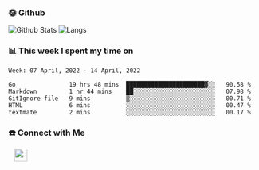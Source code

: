 

<h3> 🌞 Github</h3>

![Github Stats](https://github-readme-stats-beta-lovat.vercel.app/api?username=QiuYukang&count_private=true&show_icons=true&hide=stars)
![Langs](https://github-readme-stats-beta-lovat.vercel.app/api/top-langs/?username=QiuYukang&count_private=true&layout=compact)

<h3> 📊 This week I spent my time on</h3>

<!--START_SECTION:waka-->
```text
Week: 07 April, 2022 - 14 April, 2022

Go               19 hrs 48 mins  ██████████████████████▓░░   90.58 % 
Markdown         1 hr 44 mins    ██░░░░░░░░░░░░░░░░░░░░░░░   07.98 % 
GitIgnore file   9 mins          ▒░░░░░░░░░░░░░░░░░░░░░░░░   00.71 % 
HTML             6 mins          ░░░░░░░░░░░░░░░░░░░░░░░░░   00.47 % 
textmate         2 mins          ░░░░░░░░░░░░░░░░░░░░░░░░░   00.17 % 
```
<!--END_SECTION:waka-->

<!--
<h3>🛠 Tech Stack</h3>

- 💻 &nbsp; Java | C | Matlab | C++ | Python
- 🌐 &nbsp; HTML | CSS | JavaScript | Bootstrap
- 🛢  &nbsp; MySQL | Redis
- 🔧 &nbsp; NS-3 | Git | Markdown
-->

<h3> ☎️ Connect with Me </h3>
&nbsp;&nbsp;
<a href="mailto:b612n@qq.com">
  <img href="mailto:b612n@qq.com" align="center" width="26px" src="https://github.com/TheDudeThatCode/TheDudeThatCode/blob/master/Assets/Gmail.svg" />
</a>
